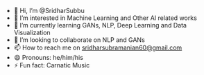 - 👋 Hi, I’m @SridharSubbu
- 👀 I’m interested in Machine Learning and Other AI related works
- 🌱 I’m currently learning GANs, NLP, Deep Learning and Data Visualization
- 💞️ I’m looking to collaborate on NLP and GANs
- 📫 How to reach me on sridharsubramanian60@gmail.com
- 😄 Pronouns: he/him/his
- ⚡ Fun fact: Carnatic Music

<!---
SridharSubbu/SridharSubbu is a ✨ special ✨ repository because its `README.md` (this file) appears on your GitHub profile.
You can click the Preview link to take a look at your changes.
--->
